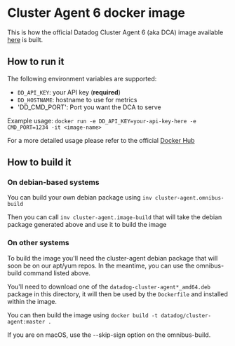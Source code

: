 # Cluster Agent 6 docker image

This is how the official Datadog Cluster Agent 6 (aka DCA) image available [here](https://hub.docker.com/r/datadog/cluster-agent-dev/) is built.

## How to run it

The following environment variables are supported:

- `DD_API_KEY`: your API key (**required**)
- `DD_HOSTNAME`: hostname to use for metrics
- 'DD_CMD_PORT': Port you want the DCA to serve

Example usage: `docker run -e DD_API_KEY=your-api-key-here -e CMD_PORT=1234 -it <image-name>`

For a more detailed usage please refer to the official [Docker Hub](https://hub.docker.com/r/datadog/cluster-agent-dev/)

## How to build it

### On debian-based systems

You can build your own debian package using `inv cluster-agent.omnibus-build`

Then you can call `inv cluster-agent.image-build` that will take the debian package generated above and use it to build the image

### On other systems

To build the image you'll need the cluster-agent debian package that will soon be on our apt/yum repos. In the meantime, you can use the omnibus-build command listed above.

You'll need to download one of the `datadog-cluster-agent*_amd64.deb` package in this directory, it will then be used by the `Dockerfile` and installed within the image.

You can then build the image using `docker build -t datadog/cluster-agent:master .`

If you are on macOS, use the --skip-sign option on the omnibus-build.
